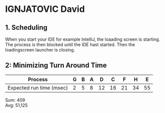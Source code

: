 # IGNJATOVIC David
## 1. **Scheduling**
When you start your IDE for example IntelliJ, the loaading screen is starting. The process is then blocked until the IDE hast started. Then the loadingscreen launcher is closing.

## 2: **Minimizing Turn Around Time**
| Process |G | B | A | D | C | F | H | E |
| --- | --- | --- | --- | --- | --- | --- | --- | --- |
Expected run time (msec) | 2 | 5 | 8 | 12 | 16 | 21 | 34 | 55

Sum: 409 <br>
Avg: 51,125
